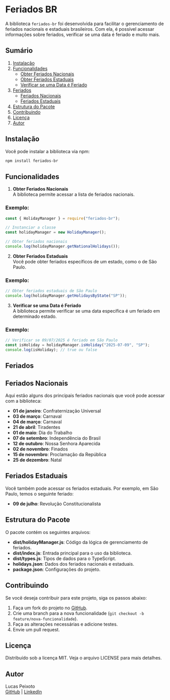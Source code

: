 # Feriados BR

A biblioteca `feriados-br` foi desenvolvida para facilitar o gerenciamento de feriados nacionais e estaduais brasileiros. Com ela, é possível acessar informações sobre feriados, verificar se uma data é feriado e muito mais.

## Sumário

1. [Instalação](#instalação)
2. [Funcionalidades](#funcionalidades)
   - [Obter Feriados Nacionais](#1-obter-feriados-nacionais)
   - [Obter Feriados Estaduais](#2-obter-feriados-estaduais)
   - [Verificar se uma Data é Feriado](#3-verificar-se-uma-data-é-feriado)
3. [Feriados](#feriados)
   - [Feriados Nacionais](#feriados-nacionais)
   - [Feriados Estaduais](#feriados-estaduais)
4. [Estrutura do Pacote](#estrutura-do-pacote)
5. [Contribuindo](#contribuindo)
6. [Licença](#licença)
7. [Autor](#autor)

## Instalação

Você pode instalar a biblioteca via npm:

```bash
npm install feriados-br
```

## Funcionalidades

1. **Obter Feriados Nacionais**  
   A biblioteca permite acessar a lista de feriados nacionais.

### Exemplo:

```javascript
const { HolidayManager } = require("feriados-br");

// Instanciar a classe
const holidayManager = new HolidayManager();

// Obter feriados nacionais
console.log(holidayManager.getNationalHolidays());
```

2. **Obter Feriados Estaduais**  
   Você pode obter feriados específicos de um estado, como o de São Paulo.

### Exemplo:

```javascript
// Obter feriados estaduais de São Paulo
console.log(holidayManager.getHolidaysByState("SP"));
```

3. **Verificar se uma Data é Feriado**  
   A biblioteca permite verificar se uma data específica é um feriado em determinado estado.

### Exemplo:

```javascript
// Verificar se 09/07/2025 é feriado em São Paulo
const isHoliday = holidayManager.isHoliday("2025-07-09", "SP");
console.log(isHoliday); // true ou false
```

## Feriados

## Feriados Nacionais

Aqui estão alguns dos principais feriados nacionais que você pode acessar com a biblioteca:

- **01 de janeiro**: Confraternização Universal
- **03 de março**: Carnaval
- **04 de março**: Carnaval
- **21 de abril**: Tiradentes
- **01 de maio**: Dia do Trabalho
- **07 de setembro**: Independência do Brasil
- **12 de outubro**: Nossa Senhora Aparecida
- **02 de novembro**: Finados
- **15 de novembro**: Proclamação da República
- **25 de dezembro**: Natal

## Feriados Estaduais

Você também pode acessar os feriados estaduais. Por exemplo, em São Paulo, temos o seguinte feriado:

- **09 de julho**: Revolução Constitucionalista

## Estrutura do Pacote

O pacote contém os seguintes arquivos:

- **dist/holidayManager.js**: Código da lógica de gerenciamento de feriados.
- **dist/index.js**: Entrada principal para o uso da biblioteca.
- **dist/types.js**: Tipos de dados para o TypeScript.
- **holidays.json**: Dados dos feriados nacionais e estaduais.
- **package.json**: Configurações do projeto.

## Contribuindo

Se você deseja contribuir para este projeto, siga os passos abaixo:

1. Faça um fork do projeto no [GitHub](https://github.com/lucaspeixotochv/feriados-br).
2. Crie uma branch para a nova funcionalidade (`git checkout -b feature/nova-funcionalidade`).
3. Faça as alterações necessárias e adicione testes.
4. Envie um pull request.

## Licença

Distribuído sob a licença MIT. Veja o arquivo LICENSE para mais detalhes.

## Autor

Lucas Peixoto  
[GitHub](https://github.com/lucaspeixotochv) | [LinkedIn](https://www.linkedin.com/in/lucaspeixotochv)
